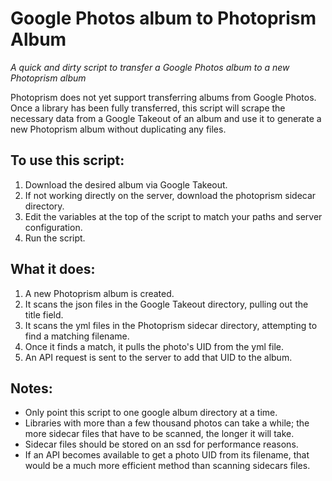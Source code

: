 # Google Photos album to Photoprism Album
*A quick and dirty script to transfer a Google Photos album to a new Photoprism album*

Photoprism does not yet support transferring albums from Google Photos.  Once a library has been fully transferred, this script will scrape the necessary data from a Google Takeout of an album and use it to generate a new Photoprism album without duplicating any files.

## To use this script:

1. Download the desired album via Google Takeout.
2. If not working directly on the server, download the photoprism sidecar directory.
3. Edit the variables at the top of the script to match your paths and server configuration.
4. Run the script.

## What it does:
1. A new Photoprism album is created.
2. It scans the json files in the Google Takeout directory, pulling out the title field.
3. It scans the yml files in the Photoprism sidecar directory, attempting to find a matching filename.
4. Once it finds a match, it pulls the photo's UID from the yml file.
5. An API request is sent to the server to add that UID to the album.

## Notes:

- Only point this script to one google album directory at a time.
- Libraries with more than a few thousand photos can take a while; the more sidecar files that have to be scanned, the longer it will take.
- Sidecar files should be stored on an ssd for performance reasons.
- If an API becomes available to get a photo UID from its filename, that would be a much more efficient method than scanning sidecars files.

